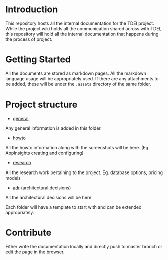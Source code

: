# Introduction 
This repository hosts all the internal documentation for the TDEI project. While the project wiki holds all the communication shared 
across with TDEI, this repository will hold all the internal documentation that happens during the process of project.


# Getting Started
All the documents are stored as markdown pages. All the markdown language usage will be appropriately used.
If there are any attachments to be added, these will be under the `.assets` directory of the same folder.

# Project structure

- [general](./general)

Any general information is added in this folder.

- [howto](./howto)

All the howto information along with the screenshots will be here. (Eg. AppInsights creating and configuring)

- [research](./research)

All the research work pertaining to the project. Eg. database options, pricing models

- [adr](./adr) (architectural decisions)

All the architectural decisions will be here.

Each folder will have a template to start with and can be extended appropriately.


# Contribute
 Either write the documentation locally and directly push to master branch or 
 edit the page in the browser.